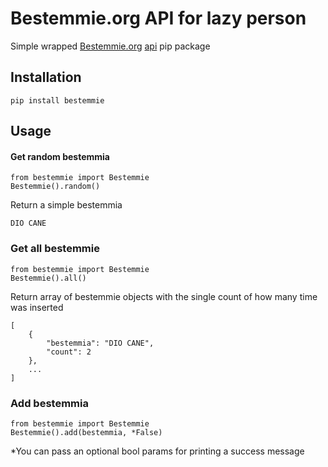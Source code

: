 # Bestemmie.org API for lazy person


Simple wrapped [Bestemmie.org](http://bestemmie.org) [api](http://bestemmie.org/api) pip package

## Installation

`pip install bestemmie`

## Usage

#### Get random bestemmia

```
from bestemmie import Bestemmie
Bestemmie().random()
```
Return a simple bestemmia

`DIO CANE`

### Get all bestemmie

```
from bestemmie import Bestemmie
Bestemmie().all()
```
Return array of bestemmie objects with the single count of how many time was inserted
```
[
    {
        "bestemmia": "DIO CANE",
        "count": 2
    },
    ...
]
```

### Add bestemmia

```
from bestemmie import Bestemmie
Bestemmie().add(bestemmia, *False)
```

*You can pass an optional bool params for printing a success message
